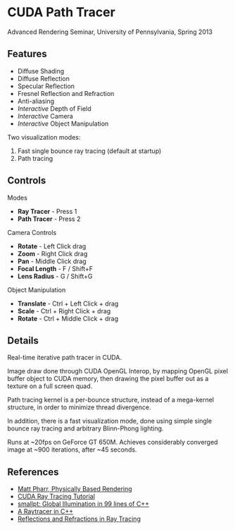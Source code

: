 # CUDA Path Tracer

Advanced Rendering Seminar, University of Pennsylvania, Spring 2013

## Features

- Diffuse Shading
- Diffuse Reflection
- Specular Reflection
- Fresnel Reflection and Refraction
- Anti-aliasing
- *Interactive* Depth of Field
- *Interactive* Camera
- *Interactive* Object Manipulation

Two visualization modes:

1. Fast single bounce ray tracing (default at startup)
1. Path tracing

## Controls

Modes

- **Ray Tracer** - Press 1
- **Path Tracer** - Press 2

Camera Controls

- **Rotate** - Left Click drag
- **Zoom** - Right Click drag
- **Pan** - Middle Click drag
- **Focal Length** - F / Shift+F
- **Lens Radius** - G / Shift+G

Object Manipulation

- **Translate** - Ctrl + Left Click +  drag
- **Scale** - Ctrl + Right Click +  drag
- **Rotate** - Ctrl + Middle Click +  drag

## Details

Real-time iterative path tracer in CUDA.

Image draw done through CUDA OpenGL Interop, by mapping OpenGL pixel buffer object to CUDA memory, then drawing the pixel buffer out as a texture on a full screen quad.

Path tracing kernel is a per-bounce structure, instead of a mega-kernel structure, in order to minimize thread divergence.

In addition, there is a fast visualization mode, done using simple single bounce ray tracing and arbitrary Blinn-Phong lighting.

Runs at ~20fps on GeForce GT 650M. Achieves considerably converged image at ~900 iterations, after ~45 seconds.

## References

- [Matt Pharr, Physically Based Rendering](http://www.pbrt.org/)
- [CUDA Ray Tracing Tutorial](http://cg.alexandra.dk/2009/08/10/triers-cuda-ray-tracing-tutorial/)
- [smallpt: Global Illumination in 99 lines of C++](http://www.kevinbeason.com/smallpt/)
- [A Raytracer in C++](http://www.codermind.com/articles/Raytracer-in-C++-Introduction-What-is-ray-tracing.html)
- [Reflections and Refractions in Ray Tracing](http://graphics.stanford.edu/courses/cs148-10-summer/docs/2006--degreve--reflection_refraction.pdf)